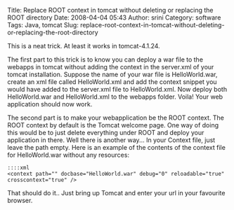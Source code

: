 Title: Replace ROOT context in tomcat without deleting or replacing the ROOT directory
Date: 2008-04-04 05:43
Author: srini
Category: software
Tags: Java, tomcat
Slug: replace-root-context-in-tomcat-without-deleting-or-replacing-the-root-directory

This is a neat trick. At least it works in tomcat-4.1.24.

The first part to this trick is to know you can deploy a war file to the
webapps in tomcat without adding the context in the server.xml of your
tomcat installation. Suppose the name of your war file is
HelloWorld.war, create an xml file called HelloWorld.xml and add the
context snippet you would have added to the server.xml file to
HelloWorld.xml. Now deploy both HelloWorld.war and HelloWorld.xml to the
webapps folder. Voila! Your web application should now work.

The second part is to make your webapplication be the ROOT context. The
ROOT context by default is the Tomcat welcome page. One way of doing
this would be to just delete everything under ROOT and deploy your
application in there. Well there is another way... In your Context file,
just leave the path empty. Here is an example of the contents of the
context file for HelloWorld.war without any resources:

    ::::xml
    <context path="" docbase="HelloWorld.war" debug="0" reloadable="true" crosscontext="true" />

That should do it.. Just bring up Tomcat and enter your url in your
favourite browser.

